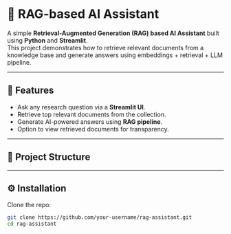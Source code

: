 # 🤖 RAG-based AI Assistant

A simple **Retrieval-Augmented Generation (RAG) based AI Assistant** built using **Python** and **Streamlit**.  
This project demonstrates how to retrieve relevant documents from a knowledge base and generate answers using embeddings + retrieval + LLM pipeline.

---

## 🚀 Features
- Ask any research question via a **Streamlit UI**.
- Retrieve top relevant documents from the collection.
- Generate AI-powered answers using **RAG pipeline**.
- Option to view retrieved documents for transparency.

---

## 📂 Project Structure

---

## ⚙️ Installation

Clone the repo:
```bash
git clone https://github.com/your-username/rag-assistant.git
cd rag-assistant

